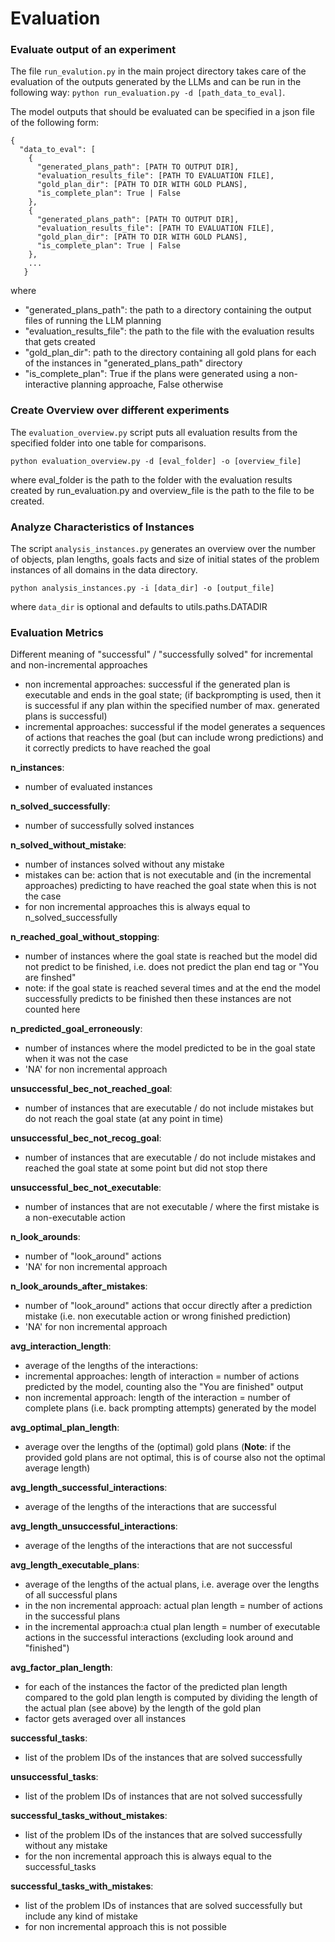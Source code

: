 # Evaluation


### Evaluate output of an experiment
The file `run_evalution.py` in the main project directory takes care of the evaluation of the outputs generated by
the LLMs and can be run in the following way: `python run_evaluation.py -d [path_data_to_eval]`.

The model outputs that should be evaluated can be specified in a json file of the following form:

```
{
  "data_to_eval": [
    {
      "generated_plans_path": [PATH TO OUTPUT DIR],
      "evaluation_results_file": [PATH TO EVALUATION FILE],
      "gold_plan_dir": [PATH TO DIR WITH GOLD PLANS],
      "is_complete_plan": True | False
    },
    {
      "generated_plans_path": [PATH TO OUTPUT DIR],
      "evaluation_results_file": [PATH TO EVALUATION FILE],
      "gold_plan_dir": [PATH TO DIR WITH GOLD PLANS],
      "is_complete_plan": True | False
    },
    ...
   }
```
where 
* "generated_plans_path": the path to a directory containing the output files of running the LLM planning
* "evaluation_results_file": the path to the file with the evaluation results that gets created
* "gold_plan_dir": path to the directory containing all gold plans for each of the instances in "generated_plans_path" directory
* "is_complete_plan": True if the plans were generated using a non-interactive planning approache, False otherwise

### Create Overview over different experiments

The `evaluation_overview.py` script puts all evaluation results from the specified folder into one table for comparisons.

`python evaluation_overview.py -d [eval_folder] -o [overview_file]`

where eval_folder is the path to the folder with the evaluation results created by run_evaluation.py and overview_file is the path to the file to be created. 

### Analyze Characteristics of Instances

The script `analysis_instances.py` generates an overview over the number of objects, plan lengths, goals facts and size of initial states of the problem instances of all domains in the data directory.

`python analysis_instances.py -i [data_dir] -o [output_file]`

where `data_dir` is optional and defaults to utils.paths.DATADIR

### Evaluation Metrics

Different meaning of "successful" / "successfully solved" for incremental and non-incremental approaches 
* non incremental approaches: successful if the generated plan is executable and ends in the goal state; (if backprompting is used, then it is successful if any plan within the specified number of max. generated plans is successful)
* incremental approaches: successful if the model generates a sequences of actions that reaches the goal (but can include wrong predictions) and it correctly predicts to have reached the goal 

**n_instances**:
* number of evaluated instances

**n_solved_successfully**:<br>
* number of successfully solved instances

**n_solved_without_mistake**:<br>
* number of instances solved without any mistake 
* mistakes can be: action that is not executable and (in the incremental approaches) predicting to have reached the goal state when this is not the case
* for non incremental approaches this is always equal to n_solved_successfully

**n_reached_goal_without_stopping**:<br>
* number of instances where the goal state is reached but the model did not predict to be finished, i.e. does not predict the plan end tag or "You are finshed" 
* note: if the goal state is reached several times and at the end the model successfully predicts to be finished then these instances are not counted here

**n_predicted_goal_erroneously**:<br>
* number of instances where the model predicted to be in the goal state when it was not the case
* 'NA' for non incremental approach

**unsuccessful_bec_not_reached_goal**:<br>
* number of instances that are executable / do not include mistakes but do not reach the goal state (at any point in time)

**unsuccessful_bec_not_recog_goal**:<br>
* number of instances that are executable / do not include mistakes and reached the goal state at some point but did not stop there

**unsuccessful_bec_not_executable**:<br>
* number of instances that are not executable / where the first mistake is a non-executable action

**n_look_arounds**:<br>
* number of "look_around" actions
* 'NA' for non incremental approach

**n_look_arounds_after_mistakes**:<br>
* number of "look_around" actions that occur directly after a prediction mistake (i.e. non executable action or wrong finished prediction)
* 'NA' for non incremental approach

**avg_interaction_length**:<br>
* average of the lengths of the interactions:
* incremental approaches: length of interaction = number of actions predicted by the model, counting also the "You are finished" output
* non incremental approach: length of the interaction = number of complete plans (i.e. back prompting attempts) generated by the model

**avg_optimal_plan_length**:<br>
* average over the lengths of the (optimal) gold plans (**Note**: if the provided gold plans are not optimal, this is of course also not the optimal average length)

**avg_length_successful_interactions**:<br>
* average of the lengths of the interactions that are successful

**avg_length_unsuccessful_interactions**:<br>
* average of the lengths of the interactions that are not successful

**avg_length_executable_plans**:<br>
* average of the lengths of the actual plans, i.e. average over the lengths of all successful plans
* in the non incremental approach: actual plan length = number of actions in the successful plans
* in the incremental approach:a ctual plan length = number of executable actions in the successful interactions (excluding look around and "finished")

**avg_factor_plan_length**:<br>
* for each of the instances the factor of the predicted plan length compared to the gold plan length is computed by dividing the length of the actual plan (see above) by the length of the gold plan
* factor gets averaged over all instances

**successful_tasks**:<br>
* list of the problem IDs of the instances that are solved successfully

**unsuccessful_tasks**:<br>
* list of the problem IDs of instances that are not solved successfully

**successful_tasks_without_mistakes**:<br>
* list of the problem IDs of the instances that are solved successfully without any mistake 
* for the non incremental approach this is always equal to the successful_tasks

**successful_tasks_with_mistakes**:<br>
* list of the problem IDs of instances that are solved successfully but include any kind of mistake
* for non incremental approach this is not possible
